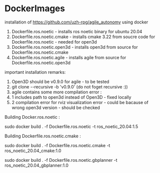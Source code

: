 # DockerImages


installation of https://github.com/uzh-rpg/agile_autonomy using docker 



1. Dockerfile.ros.noetic - installs ros noetic binary for ubuntu 20.04
2. Dockerfile.ros.noetic.cmake - installs cmake 3.22 from soucre code for Dockerfile.ros.noetic - needed for open3d 
3. Dockerfile.ros.noetic.open3d - installs open3d from source for Dockerfile.ros.noetic.cmake
4. Dockerfile.ros.noetic.agile - installs agile from source for Dockerfile.ros.noetic.open3d 





important installation remarks:


1. Open3D should be v0.9.0 for agile - to be tested
2. git clone --recursive -b 'v0.9.0' (do not foget recursive :))
3. agile contains some more compilation error :
3. 1 includes path to open3d instead of Open3D - fixed locally
3. 2 compilation error for rviz visualization error - could be bacause of wrong open3d version - should be checked


Building Docker.ros.noetic :

sudo docker build . -f Dockerfile.ros.noetic -t ros_noetic_20.04:1.5

Building Dockerfile.ros.noetic.cmake :

sudo docker build . -f Dockerfile.ros.noetic.cmake -t ros_noetic_20.04_cmake:1.0

sudo docker build . -f Dockerfile.ros.noetic.gbplanner -t ros_noetic_20.04_gbplanner:1.0

